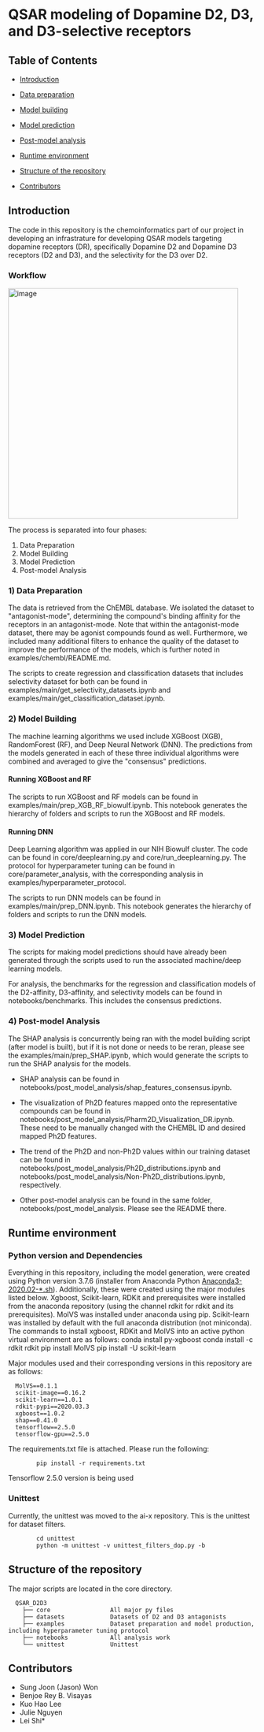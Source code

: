 <a name="top"></a>
# QSAR modeling of Dopamine D2, D3, and D3-selective receptors
## Table of Contents
- [Introduction](#introduction)
- [Data preparation](#data_prep)
- [Model building](#model_build)
- [Model prediction](#model_prediction)
- [Post-model analysis](#analysis)
- [Runtime environment](#environment)
- [Structure of the repository](#structure)

- [Contributors](#contributors)


<a name="introduction"></a>
## Introduction
The code in this repository is the chemoinformatics part of our project in developing an infrastrature for developing QSAR models targeting dopamine receptors (DR), specifically Dopamine D2 and Dopamine D3 receptors (D2 and D3), and the selectivity for the D3 over D2. 

### Workflow

<img width="468" alt="image" src="https://github.com/user-attachments/assets/ee41fbd2-fb37-420c-823a-6081dcb601cf">


The process is separated into four phases: 

1) Data Preparation
2) Model Building
3) Model Prediction
4) Post-model Analysis

<a name="data_prep"></a>
### 1) Data Preparation
The data is retrieved from the ChEMBL database. We isolated the dataset to "antagonist-mode", determining the compound's binding affinity for the receptors in an antagonist-mode. Note that within the antagonist-mode dataset, there may be agonist compounds found as well. Furthermore, we included many additional filters to enhance the quality of the dataset to improve the performance of the models, which is further noted in examples/chembl/README.md.

The scripts to create regression and classification datasets that includes selectivity dataset for both can be found in examples/main/get_selectivity_datasets.ipynb and examples/main/get_classification_dataset.ipynb.

<a name="model_build"></a>
### 2) Model Building
The machine learning algorithms we used include XGBoost (XGB), RandomForest (RF), and Deep Neural Network (DNN). The predictions from the models generated in each of these three individual algorithms were combined and averaged to give the "consensus" predictions.

#### Running XGBoost and RF 

The scripts to run XGBoost and RF  models can be found in examples/main/prep_XGB_RF_biowulf.ipynb. This notebook generates the hierarchy of folders and scripts to run the XGBoost and RF models.

#### Running DNN
Deep Learning algorithm was applied in our NIH Biowulf cluster. The code can be found in core/deeplearning.py and core/run_deeplearning.py. The protocol for hyperparameter tuning can be found in core/parameter_analysis, with the corresponding analysis in examples/hyperparameter_protocol.

The scripts to run DNN models can be found in examples/main/prep_DNN.ipynb. This notebook generates the hierarchy of folders and scripts to run the DNN models.

<a name="model_prediction"></a>
### 3) Model Prediction

The scripts for making model predictions should have already been generated through the scripts used to run the associated machine/deep learning models.

For analysis, the benchmarks for the regression and classification models of the D2-affinity, D3-affinity, and selectivity models can be found in notebooks/benchmarks. This includes the consensus predictions. 

<a name="analysis"></a>
### 4) Post-model Analysis

The SHAP analysis is concurrently being ran with the model building script (after model is built), but if it is not done or needs to be reran, please see the examples/main/prep_SHAP.ipynb, which would generate the scripts to run the SHAP analysis for the models. 

* SHAP analysis can be found in notebooks/post_model_analysis/shap_features_consensus.ipynb. 

* The visualization of Ph2D features mapped onto the representative compounds can be found in notebooks/post_model_analysis/Pharm2D_Visualization_DR.ipynb. These need to be manually changed with the CHEMBL ID and desired mapped Ph2D features.

* The trend of the Ph2D and non-Ph2D values within our training dataset can be found in notebooks/post_model_analysis/Ph2D_distributions.ipynb and notebooks/post_model_analysis/Non-Ph2D_distributions.ipynb, respectively.

* Other post-model analysis can be found in the same folder, notebooks/post_model_analysis. Please see the README there.

<a name="environment"></a>
## Runtime environment
### Python version and Dependencies 
Everything in this repository, including the model generation, were created using Python version 3.7.6 (installer from Anaconda Python [Anaconda3-2020.02-*.sh](https://repo.anaconda.com/archive/)). Additionally, these were created using the major modules listed below. Xgboost, Scikit-learn, RDKit and prerequisites were installed from the anaconda repository (using the channel rdkit for rdkit and its prerequisites). MolVS was installed under anaconda using pip. Scikit-learn was installed by default with the full anaconda distribution (not miniconda). The commands to install xgboost, RDKit and MolVS into an active python virtual environment are as follows:
      conda install py-xgboost
      conda install -c rdkit rdkit 
      pip install MolVS
      pip install -U scikit-learn


Major modules used and their corresponding versions in this repository are as follows:

      MolVS==0.1.1
      scikit-image==0.16.2
      scikit-learn==1.0.1
      rdkit-pypi==2020.03.3
      xgboost==1.0.2
      shap==0.41.0
      tensorflow==2.5.0              
      tensorflow-gpu==2.5.0


The requirements.txt file is attached. Please run the following:

            pip install -r requirements.txt

Tensorflow 2.5.0 version is being used 

### Unittest

Currently, the unittest was moved to the ai-x repository. This is the unittest for dataset filters.

            cd unittest
            python -m unittest -v unittest_filters_dop.py -b

<a name="structure"></a>
## Structure of the repository

The major scripts are located in the core directory. 

      QSAR_D2D3
        ├── core                 All major py files
        ├── datasets             Datasets of D2 and D3 antagonists
        ├── examples             Dataset preparation and model production, including hyperparameter tuning protocol
        ├── notebooks            All analysis work
        └── unittest             Unittest




<a name="contributors"></a>
## Contributors
* Sung Joon (Jason) Won
* Benjoe Rey B. Visayas
* Kuo Hao Lee
* Julie Nguyen
* Lei Shi*  
